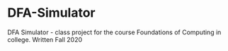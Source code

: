 # DFA-Simulator
DFA Simulator - class project for the course Foundations of Computing in college. Written Fall 2020
